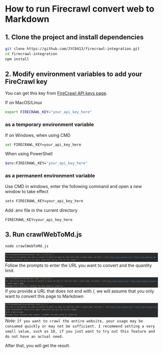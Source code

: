 # How to run Firecrawl convert web to Markdown

## 1. Clone the project and install dependencies

```bash
git clone https://github.com/JYC0413/firecrawl-integration.git
cd firecrawl-integration
npm install
```

## 2. Modify environment variables to add your FireCrawl key
You can get this key from [FireCrawl API keys page](https://www.firecrawl.dev/app/api-keys).

If on MacOS/Linux
```bash
export FIRECRAWL_KEY="your_api_key_here"
```
### as a temporary environment variable

If on Windows, when using CMD
```bash
set FIRECRAWL_KEY=your_api_key_here
```
When using PowerShell
```bash
$env:FIRECRAWL_KEY="your_api_key_here"
```

### as a permanent environment variable
Use CMD in windows, enter the following command and open a new window to take effect
```bash
setx FIRECRAWL_KEY=your_api_key_here
```
Add .env file in the current directory
```dotenv
FIRECRAWL_KEY=your_api_key_here
```


## 3. Run crawlWebToMd.js

```bash
node crawlWebToMd.js
```
![img.png](public/crawlAllWeb.png)
Follow the prompts to enter the URL you want to convert and the quantity limit.

![img_1.png](public/scrapeSingleWeb.png)
If you provide a URL that does not end with /, we will assume that you only want to convert this page to Markdown

![img.png](public/noLimit.png)
_Note:_ `If you want to crawl the entire website, your usage may be consumed quickly or may not be sufficient. I recommend setting a very small value, such as 10, if you just want to try out this feature and do not have an actual need.`

After that, you will get the result.